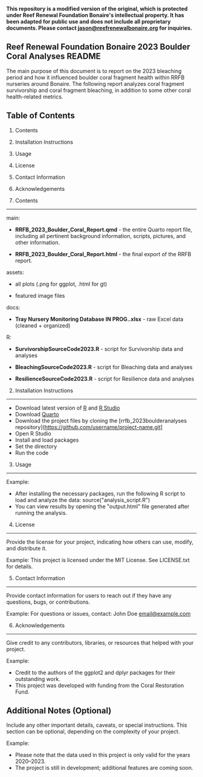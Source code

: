 **This repository is a modified version of the original, which is protected under Reef Renewal Foundation Bonaire's intellectual property. It has been adapted for public use 
and does not include all proprietary documents. Please contact jason@reefrenewalbonaire.org for inquiries.**

Reef Renewal Foundation Bonaire 2023 Boulder Coral Analyses README
-------------
The main purpose of this document is to report on the 2023 bleaching period and how it influenced boulder coral fragment health within RRFB nurseries around Bonaire. 
The following report analyzes coral fragment survivorship and coral fragment bleaching, in addition to some other coral health-related metrics. 

Table of Contents
-----------------
1. Contents
2. Installation Instructions
3. Usage
4. License
5. Contact Information
6. Acknowledgements

1. Contents
------------
main:
  
- **RRFB_2023_Boulder_Coral_Report.qmd** - the entire Quarto report file, including all pertinent background information, scripts, pictures, and other information.

- **RRFB_2023_Boulder_Coral_Report.html** - the final export of the RRFB report.
  
assets:
  
- all plots (.png for ggplot, .html for gt)
  
- featured image files
  
docs:
  
- **Tray Nursery Monitoring Database IN PROG..xlsx** - raw Excel data (cleaned + organized)

R:
  
- **SurvivorshipSourceCode2023.R** - script for Survivorship data and analyses
  
- **BleachingSourceCode2023.R** - script for Bleaching data and analyses
  
- **ResilienceSourceCode2023.R** - script for Resilience data and analyses

2. Installation Instructions
----------------------------

- Download latest version of [R](https://www.r-project.org/) and [R Studio](https://posit.co/download/rstudio-desktop/)
- Download [Quarto](https://quarto.org/)
- Download the project files by cloning the [rrfb_2023boulderanalyses repository](https://github.com/username/project-name.git]
- Open R Studio
- Install and load packages 
- Set the directory
- Run the code

3. Usage
---------


Example:
- After installing the necessary packages, run the following R script to load and analyze the data:
    source("analysis_script.R")
- You can view results by opening the "output.html" file generated after running the analysis.

4. License
----------
Provide the license for your project, indicating how others can use, modify, and distribute it.

Example:
This project is licensed under the MIT License. See LICENSE.txt for details.

5. Contact Information
----------------------
Provide contact information for users to reach out if they have any questions, bugs, or contributions. 

Example:
For questions or issues, contact:
John Doe
email@example.com

6. Acknowledgements
-------------------
Give credit to any contributors, libraries, or resources that helped with your project.

Example:
- Credit to the authors of the ggplot2 and dplyr packages for their outstanding work.
- This project was developed with funding from the Coral Restoration Fund.

Additional Notes (Optional)
----------------------------
Include any other important details, caveats, or special instructions. This section can be optional, depending on the complexity of your project.

Example:
- Please note that the data used in this project is only valid for the years 2020–2023.
- The project is still in development; additional features are coming soon.

